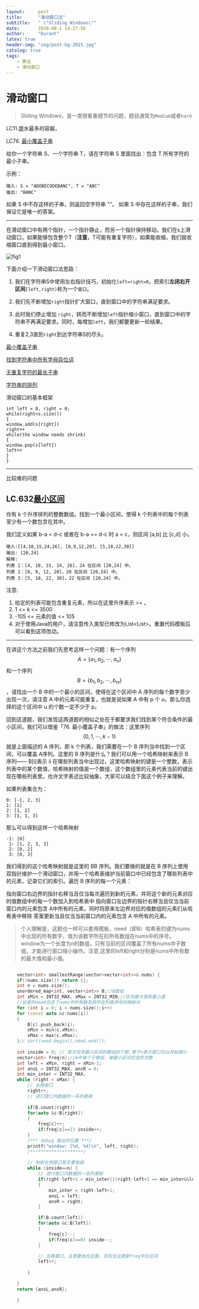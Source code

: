 ```yaml
---
layout:     post
title:      "滑动窗口法"
subtitle:   " \"Sliding Windows\""
date:       2020-08-1 14:27:56 
author:     "Durant"
latex: true
header-img: "img/post-bg-2015.jpg"
catalog: true
tags:
	- 算法
    - 滑动窗口
---
```






# 滑动窗口

> Sliding Windows，是一类很看重细节的问题，题目通常为`Medium`或者`hard`

LC11.盛水最多的容器，

 LC76. [最小覆盖子串](https://leetcode-cn.com/problems/minimum-window-substring/)

给你一个字符串 S、一个字符串 T，请在字符串 S 里面找出：包含 T 所有字符的最小子串。

示例：

```
输入: S = "ADOBECODEBANC", T = "ABC"
输出: "BANC"

```

如果 S 中不存这样的子串，则返回空字符串 ""。
如果 S 中存在这样的子串，我们保证它是唯一的答案。

---

在滑动窗口中有两个指针，一个指针静止，而另一个指针保持移动。我们在s上滑动窗口，如果能够包含整个T（**注意**，T可能有重复字符），如果能收缩，我们就收缩窗口直到得到最小窗口。

![fig1](https://assets.leetcode-cn.com/solution-static/76/76_fig1.gif)



下面介绍一下滑动窗口法思路：

1. 我们在字符串S中使用左右指针技巧，初始化`left=right=0`，把索引**左闭右开区间**`[left,right)`称为一个`窗口`。

2. 我们先不断增加`right`指针扩大窗口，直到窗口中的字符串满足要求。

3. 此时我们停止增加 `right`，转而不断增加`left`指针缩小窗口，直到窗口中的字符串不再满足要求。同时，每增加`left`，我们都要更新一轮结果。

4. 重复2,3直到`right`到达字符串S的尽头。

   







[最小覆盖子串](https://leetcode-cn.com/problems/minimum-window-substring/)

[找到字符串中所有字母异位词](https://leetcode-cn.com/problems/find-all-anagrams-in-a-string/)

[无重复字符的最长子串](https://leetcode-cn.com/problems/longest-substring-without-repeating-characters/)

[字符串的排列](https://leetcode-cn.com/problems/permutation-in-string/)

滑动窗口的基本框架

```
int left = 0, right = 0;
while(right<s.size())
{
window.add(s[right])
right++
while(the window needs shrink)
{
window.pop(s[left])
left++
}
}
```

---

比较难的问题

## LC.632[最小区间](https://leetcode-cn.com/problems/smallest-range-covering-elements-from-k-lists)



你有 k 个升序排列的整数数组。找到一个最小区间，使得 k 个列表中的每个列表至少有一个数包含在其中。

我们定义如果 b-a < d-c 或者在 b-a == d-c 时 a < c，则区间 [a,b] 比 [c,d] 小。

```示例 1:
输入:[[4,10,15,24,26], [0,9,12,20], [5,18,22,30]]
输出: [20,24]
解释: 
列表 1：[4, 10, 15, 24, 26]，24 在区间 [20,24] 中。
列表 2：[0, 9, 12, 20]，20 在区间 [20,24] 中。
列表 3：[5, 18, 22, 30]，22 在区间 [20,24] 中。
```

注意:

1. 给定的列表可能包含重复元素，所以在这里升序表示 >= 。
2. 1 <= k <= 3500
3. -105 <= 元素的值 <= 105
4. 对于使用Java的用户，请注意传入类型已修改为List<List<Integer>>。重置代码模板后可以看到这项改动。

---

在讲这个方法之前我们先思考这样一个问题：有一个序列 $$A = \{ a_1, a_2, \cdots, a_n \}$$ 和一个序列 $$B = \{b_1, b_2, \cdots, b_m\}$$，请找出一个 B 中的一个最小的区间，使得在这个区间中 A 序列的每个数字至少出现一次，请注意 A 中的元素可能重复，也就是说如果 A 中有 p 个 u，那么你选择的这个区间中 u 的个数一定不少于 p。

回到这道题，我们发现这两道题的相似之处在于都要求我们找到某个符合条件的最小区间，我们可以借鉴「76. 最小覆盖子串」的做法：这里序列 $$\{ 0, 1, \cdots , k - 1 \}$$ 就是上面描述的 A 序列，即 k 个列表，我们需要在一个 B 序列当中找到一个区间，可以覆盖 A序列。这里的 B 序列是什么？我们可以用一个哈希映射来表示 B 序列—— B[i]表示 ii 在哪些列表当中出现过，这里哈希映射的键是一个整数，表示列表中的某个数值，哈希映射的值是一个数组，这个数组里的元素代表当前的键出现在哪些列表里。也许文字表述比较抽象，大家可以结合下面这个例子来理解。

如果列表集合为：

```
0: [-1, 2, 3]
1: [1]
2: [1, 2]
3: [1, 1, 3]

```

那么可以得到这样一个哈希映射

```
-1: [0]
 1: [1, 2, 3, 3]
 2: [0, 2]
 3: [0, 3]
```

我们得到的这个哈希映射就是这里的 BB 序列。我们要做的就是在 B 序列上使用双指针维护一个滑动窗口，并用一个哈希表维护当前窗口中已经包含了哪些列表中的元素，记录它们的索引。遍历 B 序列的每一个元素：

指向窗口右边界的指针右移当且仅当每次遍历到新的元素，并将这个新的元素对应的值数组中的每一个数加入到哈希表中
指向窗口左边界的指针右移当且仅当当前窗口内的元素包含 A中所有的元素，同时将原来左边界对应的值数组的元素们从哈希表中移除
答案更新当且仅当当前窗口内的元素包含 A 中所有的元素。

>  个人理解是，这题也一样可以套用模板，need（即B）哈希表的键为nums中出现的所有数字，值为该数字所在的所有数组在nums中的序号。window为一个长度为n的数组，只有当前的区间覆盖了所有nums中子数组，才能进行窗口缩小操作。注意,这里的left和right分别是nums中所有数的最大值和最小值。



```C++

    vector<int> smallestRange(vector<vector<int>>& nums) {
    if(!nums.size()) return {};
    int n = nums.size();
    unordered_map<int, vector<int>> B;//B数组
    int xMin = INT32_MAX, xMax = INT32_MIN;//区间最大值和最小值
    //这里的need包含了nums中所有数及其所在列表序号的映射对
    for (int i = 0; i < nums.size();i++) 
    for (const auto &c:nums[i])
    {
        B[c].push_back(i);
        xMin = min(c,xMin);
        xMax = max(c,xMax);
    }// sort(need.begin(),need.end());
    
    int inside = 0; // 表示包含最小区间的数组的个数,等于n表示窗口可以开始缩小
    vector<int> freq(n);//A中每个子数组，被最小区间包含的次数
    int left = xMin, right = xMin-1;
    int ansL = INT32_MAX, ansR = 0; 
    int min_inter = INT32_MAX;
    while (right < xMax) {
        // 右移窗口
        right++;
        // 进行窗口内数据的一系列更新
        
        if(B.count(right))
        for(auto &c:B[right])
        {
            freq[c]++;
            if(freq[c]==1) inside++;
        }
        /*** debug 输出的位置 ***/
        printf("window: [%d, %d)\n", left, right);
        /********************/
        
        // 判断左侧窗口是否要收缩
        while (inside==n) {
            // 进行窗口内数据的一系列更新
            if(right-left+1 < min_inter||(right-left+1 == min_inter&&left<ansL))
            {
                min_inter = right-left+1;
                ansL = left;
                ansR = right;
            }

            if(B.count(left))
            for(auto &c:B[left])
            {
                freq[c]--;
                if(freq[c]==0) inside--;
            }

            // 左移窗口，注意要放在后面，否则无法更新freq中左区间
            left++;
            
        }
    
    }
    return {ansL,ansR};
    
    }
```

